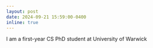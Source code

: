 ```yaml
---
layout: post
date: 2024-09-21 15:59:00-0400
inline: true
---
```


I am a first-year CS PhD student at University of Warwick
